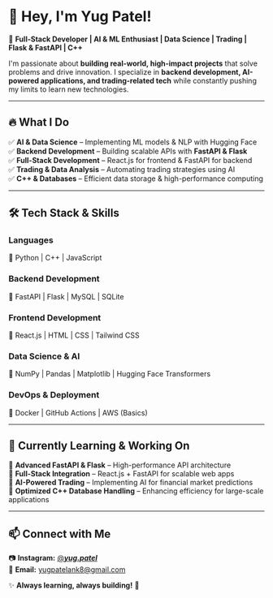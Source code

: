 # 👋 Hey, I'm Yug Patel!  
🚀 **Full-Stack Developer | AI & ML Enthusiast | Data Science | Trading | Flask & FastAPI | C++**  

I'm passionate about **building real-world, high-impact projects** that solve problems and drive innovation. I specialize in **backend development, AI-powered applications, and trading-related tech** while constantly pushing my limits to learn new technologies.  

---

## 🔥 What I Do  
✅ **AI & Data Science** – Implementing ML models & NLP with Hugging Face  
✅ **Backend Development** – Building scalable APIs with **FastAPI & Flask**  
✅ **Full-Stack Development** – React.js for frontend & FastAPI for backend  
✅ **Trading & Data Analysis** – Automating trading strategies using AI  
✅ **C++ & Databases** – Efficient data storage & high-performance computing  

---

## 🛠 Tech Stack & Skills  
### **Languages**  
🔹 Python | C++ | JavaScript  

### **Backend Development**  
🔹 FastAPI | Flask | MySQL | SQLite  

### **Frontend Development**  
🔹 React.js | HTML | CSS | Tailwind CSS  

### **Data Science & AI**  
🔹 NumPy | Pandas | Matplotlib | Hugging Face Transformers  

### **DevOps & Deployment**  
🔹 Docker | GitHub Actions | AWS (Basics)  

---

## 📌 Currently Learning & Working On  
🚀 **Advanced FastAPI & Flask** – High-performance API architecture  
🚀 **Full-Stack Integration** – React.js + FastAPI for scalable web apps  
🚀 **AI-Powered Trading** – Implementing AI for financial market predictions  
🚀 **Optimized C++ Database Handling** – Enhancing efficiency for large-scale applications  

---

## 📫 Connect with Me  
📷 **Instagram:** [@___yug.patel___](https://www.instagram.com/___yug.patel___)  
📩 **Email:** [yugpatelank8@gmail.com](mailto:yugpatelank8@gmail.com)  

✨ **Always learning, always building!** 🚀  
